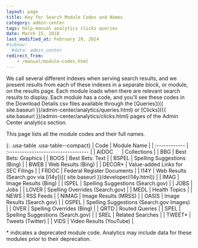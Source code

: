 ```yaml
---
layout: page
title: Key for Search Module Codes and Names
category: admin-center
tags: help-manual analytics clicks queries
date: March 15, 2018
last_modified_at: February 29, 2024
#subnav:
  #data: admin_center
redirect_from:
    - /manual/module-codes.html
---
```


We call several different indexes when serving search results, and we present results from each of these indexes in a separate block, or module, on the results page. Each module loads when there are relevant search results to display. Each module has a code, and you'll see these codes in the Download Details csv files available through the [Queries]({{ site.baseurl }}/admin-center/analytics/queries.html) or [Clicks]({{ site.baseurl }}/admin-center/analytics/clicks.html) pages of the Admin Center analytics section. 

This page lists all the module codes and their full names.

{: .usa-table .usa-table--compact}
| Code    | Module Name |
| :------------ | :---------------------------------- |
| AIDOC&nbsp;&nbsp;&nbsp;&nbsp;&nbsp; | Collections |
| BBG   | Best Bets: Graphics |
| BOOS  | Best Bets: Text |
| BSPEL | Spelling Suggestions (Bing) |
| BWEB  | Web Results (Bing) |
| DECOR* | Value-added Links for SEC Filings |
| FRDOC | Federal Register Documents |
| I14Y  | Web Results (Search.gov via [i14y]({{ site.baseurl }}/developer/i14y.html)) |
| IMAG  | Image Results (Bing) |
| ISPEL | Spelling Suggestions (Search.gov) |
| JOBS  | Jobs |
| LOVER | Spelling Overrides (Search.gov) |
| MEDL  | Health Topics |
| NEWS  | RSS Feeds |
| NIMAG | Image Results (MRSS) |
| OASIS | Image Results (Search.gov) |
| OSPEL | Spelling Suggestions (Search.gov Images) |
| OVER  | Spelling Overrides (Bing) |
| QRTD  | Routed Queries |
| SPEL  | Spelling Suggestions (Search.gov) |
| SREL  | Related Searches |
| TWEET* | Tweets (Twitter) |
| VIDS  | Video Results (YouTube) |

\* indicates a deprecated module code. Analytics may include data for these modules prior to their deprecation.
